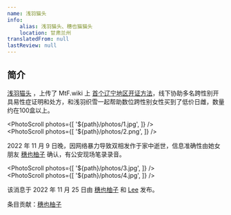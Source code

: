 ```yaml
---
name: 浅羽猫头
info:
    alias: 浅羽猫头、穗也猫猫头
    location: 甘肃兰州
translatedFrom: null
lastReview: null
---
```


## 简介

[浅羽猫头](https://twitter.com/homoyamakaze) ，上传了 MtF.wiki 上 [首个辽宁地区开证方法](https://mtf.wiki/zh-cn/docs/psyco/liaoning/liu-hong/)，线下协助多名跨性别开具易性症证明和处方，和浅羽织雪一起帮助数位跨性别女性买到了低价日雌，数量约在100盒以上。

<PhotoScroll photos={[ '${path}/photos/1.jpg', ]} />  
<PhotoScroll photos={[ '${path}/photos/2.png', ]} />

2022 年 11 月 9 日晚，因网络暴力导致双相发作于家中逝世，信息准确性由她女朋友 [穗也柚子](https://twitter.com/YuzuTvT) 确认，有公安现场笔录录音。

<PhotoScroll photos={[ '${path}/photos/3.jpg', ]} />  
<PhotoScroll photos={[ '${path}/photos/4.jpg', ]} />

该消息于 2022 年 11 月 25 日由 [穗也柚子](https://twitter.com/YuzuTvT) 和 [Lee](https://twitter.com/rbqwansui) 发布。

条目贡献：[穗也柚子](https://twitter.com/YuzuTvT)
